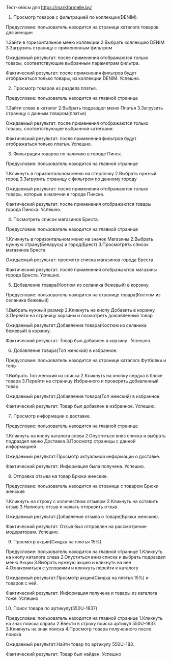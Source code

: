 Тест-кейсы для https://markformelle.by/
1) Просмотр товаров с фильтрацией по коллекции(DENIM).

Предусловие: пользователь находится на странице каталога товаров для женщин

1.Зайти в горизонтальное меню коллекции
2.Выбрать коллекцию DENIM
3.Загрузить страницу с примененным фильтром

Ожидаемый результат: после применения отображаются только товары, соответствующие выбранным параметрам фильтра.

Фактический результат: после применения фильтров будут отображаться только товары, из коллекции DENIM. Успешно.

2) Просмотр товаров из раздела платья.

Предусловие: пользователь находится на главной странице

1.Зайти слева в каталог 
2.Выбрать подраздел меню Платья
3.Загрузить страницу с данным товаром(платья)

Ожидаемый результат: после применения отображаются только товары, соответствующие выбранной категории.

Фактический результат: после применения фильтров будут отображаться только платья. Успешно.

3) Фильтрация товаров по наличию в городе Пинск.

Предусловие: пользователь находится на главной странице

1.Кликнуть в горизонтальном меню на стерлочку 
2.Выбрать нужный город
3.Загрузить страницу с фильтром по данному городу

Ожидаемый результат: после применения отображаются только товары, которые в наличии в городе Пинске.

Фактический результат: после применения отображаются товары города Пинска. Успешно.

4) Посмотреть список магазинов Бреста.

Предусловие: пользователь находится на главной странице

1.Кликнуть в горизонтальном меню на значок Магазины
2.Выбрать нужную страну(Беларусь) и город(Брест)
3.Просмотреть список магазинов Бреста

Ожидаемый результат: просмотр списка магазинов города Бреста

Фактический результат: после применения отображаются магазины города Бреста. Успешно.

5) Добавление товара(Костюм из селаника бежевый) в корзину.

Предусловие: пользователь находится на странице товара(Костюм из селаника бежевый)

1.Выбрать нужный размер
2.Кликнуть на кнопу Добавить в корзину
3.Перейти на страницу корзины и посмотреть доюавленный товар

Ожидаемый результат:Добавление товара(Костюм из селаника бежевый) в корзину.

Фактический результат: Товар был добавлен в корзину . Успешно.

6) Добавление товара(Топ женский) в избранное.

Предусловие: пользователь находится на странице каталога Футболки и топы

1.Выбрать Топ женский из списка
2.Кликнуть на кнопку сердка в блоке товара
3.Перейти на страницу Избранного и проверить добавленный товар

Ожидаемый результат:Добавление товара(Топ женский) в избранное.

Фактический результат: Товар был добавлен в избранное. Успешно.

7) Просмотр информации о доставке.

Предусловие: пользователь находится на главной странице

1.Кликнуть на кнопу каталога слева
2.Опуститься вниз списка и выбрать подраздел меню Доставка
3.Просмотр страницы с данной информацией

Ожидаемый результат:Просмотр актуальной информации о доставке.

Фактический результат: Информация была получена. Успешно.

8) Отправка отзыва на товар Брюки женские.

Предусловие: пользователь находится на странице с товаром Брюки женские

1.Кликнуть на строку с количеством отзывом 
2.Кликнуть на оставить отзыв 
3.Написать отзыв и нажать отправить отзыв

Ожидаемый результат:Добавление отзыва о товаре(Брюки женские).

Фактический результат: Отзыв был отправлен на рассмотрение модераторам. Успешно.



9) Просмотр акции(Скидка на плятья 15%).

Предусловие: пользователь находится на главной странице
1.Кликнуть на кнопу каталога слева
2.Опуститься вниз списка и выбрать подраздел меню Акции
3.Выбрать нужную акцию и кликнуть на нее
4.Ознакомиться с условиями и клинкуть перейти к каталогу

Ожидаемый результат:Просмотр акции(Скидка на плятья 15%) и товаров с ней.

Фактический результат: Информация получена и товары из каталога тоже. Успешно

10) Поиск товара по артикулу(550U-1837)

Предусловие: пользователь находится на главной странице
1.Кликнуть на знак поиска справа
2.Ввести в строку поиска артикул  550U-1837.
3.Кликнуть на знак поиска
4.Просмотр товара полученного после поиска

Ожидаемый результат:Найти товар по артикулу 550U-183.

Фактический результат: Товар был найден. Успешно

